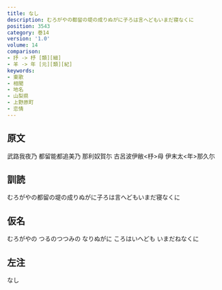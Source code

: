 ```yaml
---
title: なし
description: むろがやの都留の堤の成りぬがに子ろは言へどもいまだ寝なくに
position: 3543
category: 巻14
version: '1.0'
volume: 14
comparison:
- 抒 -> 杼 [類][細]
- 羊 -> 年 [元][類][紀]
keywords:
- 東歌
- 相聞
- 地名
- 山梨県
- 上野原町
- 恋情
---
```


## 原文

武路我夜乃 都留能都追美乃 那利奴賀尓 古呂波伊敝<杼>母 伊末太<年>那久尓

## 訓読

むろがやの都留の堤の成りぬがに子ろは言へどもいまだ寝なくに

## 仮名

むろがやの つるのつつみの なりぬがに ころはいへども いまだねなくに

## 左注

なし
